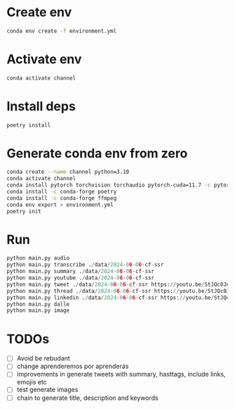 # Create env

```sh
conda env create -f environment.yml
```

# Activate env

```sh
conda activate channel
```

# Install deps

```sh
poetry install
```

# Generate conda env from zero
```sh
conda create --name channel python=3.10
conda activate channel
conda install pytorch torchvision torchaudio pytorch-cuda=11.7 -c pytorch -c nvidia
conda install -c conda-forge poetry
conda install -c conda-forge ffmpeg
conda env export > environment.yml
poetry init

```

# Run
```py
python main.py audio
python main.py transcribe ./data/2024-06-06-cf-ssr
python main.py summary ./data/2024-06-06-cf-ssr
python main.py youtube ./data/2024-06-06-cf-ssr
python main.py tweet ./data/2024-06-06-cf-ssr https://youtu.be/StJQc0JnA6A "Angular Devs"
python main.py thread ./data/2024-06-06-cf-ssr https://youtu.be/StJQc0JnA6A "Angular Devs"
python main.py linkedin ./data/2024-06-06-cf-ssr https://youtu.be/StJQc0JnA6A "Angular Devs" "text" "video"
python main.py dalle
python main.py image
``` 

# TODOs

- [ ] Avoid be rebudant
- [ ] change aprenderemos por aprenderás
- [ ] improvements in generate tweets with summary, hasttags, include links, emojis etc
- [ ] test generate images
- [ ] chain to generate title, description and keywords
